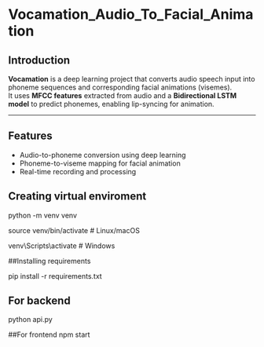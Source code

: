 # Vocamation_Audio_To_Facial_Animation
## Introduction

**Vocamation** is a deep learning project that converts audio speech input into phoneme sequences and corresponding facial animations (visemes).  
It uses **MFCC features** extracted from audio and a **Bidirectional LSTM model** to predict phonemes, enabling lip-syncing for animation.

---

## Features
- Audio-to-phoneme conversion using deep learning
- Phoneme-to-viseme mapping for facial animation
- Real-time recording and processing

 ## Creating virtual enviroment
  python -m venv venv

  
  source venv/bin/activate    # Linux/macOS

  
  venv\Scripts\activate       # Windows

##Installing requirements


pip install -r requirements.txt

## For backend
python api.py

##For frontend
npm start
